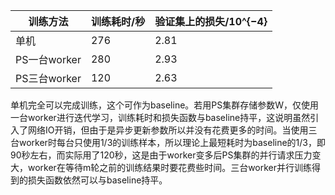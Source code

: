   训练方法  | 训练耗时/秒 | 验证集上的损失/10^{−4}
--- |   ---   |   ---  
  单机  |  276  |  2.81
  PS一台worker  |  280  |  2.93
  PS三台worker  |  120  |  2.63

单机完全可以完成训练，这个可作为baseline。若用PS集群存储参数W，仅使用一台worker进行迭代学习，训练耗时和损失函数与baseline持平，这说明虽然引入了网络IO开销，但由于是异步更新参数所以并没有花费更多的时间。当使用三台worker时每台只使用1/3的训练样本，所以理论上最短耗时为baseline的1/3，即90秒左右，而实际用了120秒，这是由于worker变多后PS集群的并行请求压力变大，worker在等待m轮之前的训练结果时要花费些时间。三台worker并行训练得到的损失函数依然可以与baseline持平。
